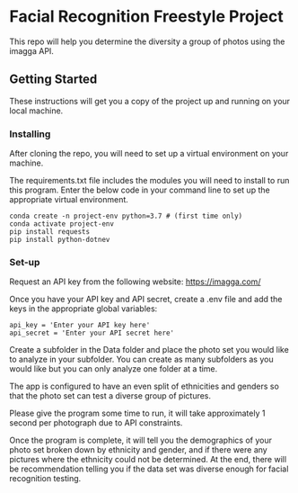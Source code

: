 # Facial Recognition Freestyle Project

This repo will help you determine the diversity a group of photos using the imagga API. 

## Getting Started

These instructions will get you a copy of the project up and running on your local machine.

### Installing

After cloning the repo, you will need to set up a virtual environment on your machine. 

The requirements.txt file includes the modules you will need to install to run this program.  Enter the below code in your command line to set up the appropriate virtual environment. 

```
conda create -n project-env python=3.7 # (first time only)
conda activate project-env
pip install requests
pip install python-dotnev
```

### Set-up

Request an API key from the following website: https://imagga.com/

Once you have your API key and API secret, create a .env file and add the keys in the appropriate global variables:

```
api_key = 'Enter your API key here'
api_secret = 'Enter your API secret here'
```

Create a subfolder in the Data folder and place the photo set you would like to analyze in your subfolder. You can create as many subfolders as you would like but you can only analyze one folder at a time. 

The app is configured to have an even split of ethnicities and genders so that the photo set can test a diverse group of pictures.

Please give the program some time to run, it will take approximately 1 second per photograph due to API constraints. 

Once the program is complete, it will tell you the demographics of your photo set broken down by ethnicity and gender, and if there were any pictures where the ethnicity could not be determined.  At the end, there will be recommendation telling you if the data set was diverse enough for facial recognition testing.  
